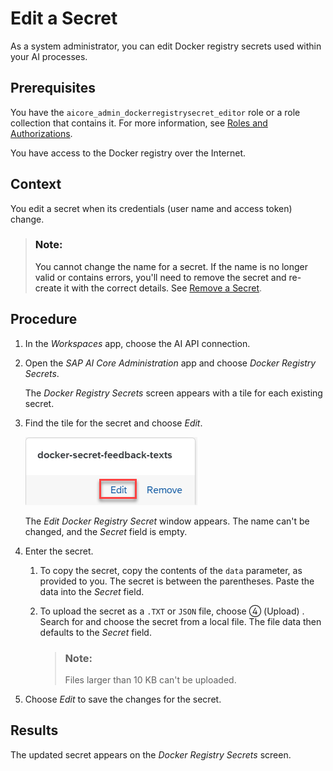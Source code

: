 <!-- loio873d7c6a1fe8429592b2b2efe74227b2 -->

<link rel="stylesheet" type="text/css" href="css/sap-icons.css"/>

# Edit a Secret

As a system administrator, you can edit Docker registry secrets used within your AI processes.



<a name="loio873d7c6a1fe8429592b2b2efe74227b2__prereq_jt1_tgx_rxb"/>

## Prerequisites

You have the `aicore_admin_dockerregistrysecret_editor` role or a role collection that contains it. For more information, see [Roles and Authorizations](https://help.sap.com/docs/ai-launchpad/sap-ai-launchpad/roles-and-authorizations).

You have access to the Docker registry over the Internet.



<a name="loio873d7c6a1fe8429592b2b2efe74227b2__context_b1h_tgx_rxb"/>

## Context

You edit a secret when its credentials \(user name and access token\) change.

> ### Note:  
> You cannot change the name for a secret. If the name is no longer valid or contains errors, you'll need to remove the secret and re-create it with the correct details. See [Remove a Secret](https://help.sap.com/docs/AI_LAUNCHPAD/92d77f26188e4582897b9106b9cb72e0/5161312a87b34805868b00404e7640d4.html).



<a name="loio873d7c6a1fe8429592b2b2efe74227b2__steps_kcm_tgx_rxb"/>

## Procedure

1.  In the *Workspaces* app, choose the AI API connection.

2.  Open the *SAP AI Core Administration* app and choose *Docker Registry Secrets*.

    The *Docker Registry Secrets* screen appears with a tile for each existing secret.

3.  Find the tile for the secret and choose *Edit*.

    ![Docker registry secret tile with Edit option highlighted.](images/Image_AIL_edit_docker_ade876f.png)

    The *Edit Docker Registry Secret* window appears. The name can't be changed, and the *Secret* field is empty.

4.  Enter the secret.

    1.  To copy the secret, copy the contents of the `data` parameter, as provided to you. The secret is between the parentheses. Paste the data into the *Secret* field.

    2.  To upload the secret as a `.TXT` or `JSON` file, choose <span class="SAP-icons-V5"></span> \(Upload\) . Search for and choose the secret from a local file. The file data then defaults to the *Secret* field.

        > ### Note:  
        > Files larger than 10 KB can't be uploaded.


5.  Choose *Edit* to save the changes for the secret.




<a name="loio873d7c6a1fe8429592b2b2efe74227b2__result_bjs_tgx_rxb"/>

## Results

The updated secret appears on the *Docker Registry Secrets* screen.

